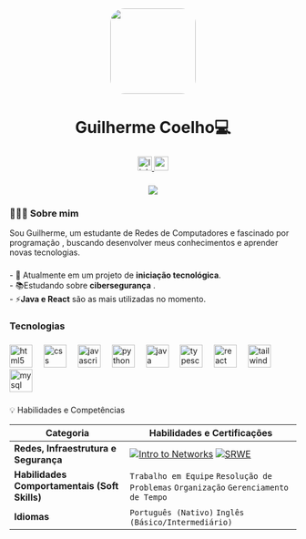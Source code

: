 <div align="center">
  <img style="border-radius:25px"  height="150" src="https://i.imgur.com/n92E7rV.png"/>
  <!-- <img  rad  height="120" src="https://i.imgur.com/KzQZ0z6.png"/> -->
</div>

###

<h1 align="center">Guilherme Coelho💻</h1>

###

<div align="center">
  <a href="[https://www.linkedin.com/in/guilherme-coelho-532aab322/](https://www.linkedin.com/in/guilherme-coelho-532aab322/)">
    <img src="https://img.shields.io/static/v1?message=LinkedIn&logo=linkedin&label=&color=0077B5&logoColor=white&labelColor=&style=for-the-badge" height="25" alt="linkedin logo"  />
  </a>
   <a href="mailto:valadaogui2003@gmail.com">
    <img src="https://img.shields.io/static/v1?message=Gmail&logo=gmail&label=&color=D14836&logoColor=white&labelColor=&style=for-the-badge" height="25" alt="gmail logo"  />
  </a>
</div>

###

<div align="center">
  <img src="https://visitor-badge.laobi.icu/badge?page_id=dev-gui-coelho.dev-gui-coelho&"  />
</div>

###

<h3 align="left">👩🏻‍💻  Sobre mim</h3>
<p>Sou Guilherme, um estudante de Redes de Computadores e fascinado por programação , buscando desenvolver meus conhecimentos e aprender novas tecnologias.</p>

###

<p align="left">- 🔭 Atualmente em um projeto de <b>iniciação tecnológica</b>.<br>- 📚Estudando sobre <b>cibersegurança</b> .<br>- ⚡<b>Java e React</b> são as mais utilizadas no momento.</p>

###

<h3 align="left">Tecnologias</h3>

###

<div align="left">
  <img src="https://cdn.jsdelivr.net/gh/devicons/devicon/icons/html5/html5-original.svg" height="40" alt="html5 logo"  />
  <img width="12" />
  <img src="https://cdn.jsdelivr.net/gh/devicons/devicon/icons/css3/css3-original.svg" height="40" alt="css logo"  />
  <img width="12" />
  <img src="https://cdn.jsdelivr.net/gh/devicons/devicon/icons/javascript/javascript-original.svg" height="40" alt="javascript logo"  />
  <img width="12" />
  <img src="https://cdn.jsdelivr.net/gh/devicons/devicon/icons/python/python-original.svg" height="40" alt="python logo"  />
  <img width="12" />
  <img src="https://cdn.jsdelivr.net/gh/devicons/devicon/icons/java/java-original.svg" height="40" alt="java logo"  />
  <img width="12" />
  <img src="https://cdn.jsdelivr.net/gh/devicons/devicon/icons/typescript/typescript-original.svg" height="40" alt="typescript logo"  />
  <img width="12" />
  <img src="https://cdn.jsdelivr.net/gh/devicons/devicon/icons/react/react-original.svg" height="40" alt="react logo"  />
  <img width="12" />
  <img src="https://cdn.jsdelivr.net/gh/devicons/devicon/icons/tailwindcss/tailwindcss-original-wordmark.svg" height="40" alt="tailwindcss logo"  />
  <img width="12" />
  <img src="https://cdn.jsdelivr.net/gh/devicons/devicon/icons/mysql/mysql-original.svg" height="40" alt="mysql logo"  />
</div>

###
💡 Habilidades e Competências

| Categoria | Habilidades e Certificações |
| --- | --- |
| **Redes, Infraestrutura e Segurança** | [![Intro to Networks](https://images.credly.com/size/100x100/images/70d71df5-f3dc-4380-9b9d-f22513a70417/CCNAITN__1_.png)](https://www.credly.com/badges/72dc5d5a-c5d5-4d27-ad17-b89a90c52562/public_url) [![SRWE](https://images.credly.com/size/100x100/images/f4ccdba9-dd65-4349-baad-8f05df116443/CCNASRWE__1_.png)](https://www.credly.com/badges/8f1526b3-4b81-472a-afeb-c3c1e481ad95/public_url)  |
| **Habilidades Comportamentais (Soft Skills)** | `Trabalho em Equipe` `Resolução de Problemas` `Organização` `Gerenciamento de Tempo`|
| **Idiomas** | `Português (Nativo)` `Inglês (Básico/Intermediário)` |


###
